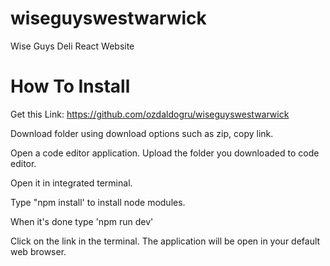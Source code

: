 # wiseguyswestwarwick
Wise Guys Deli React Website

# How To Install

Get this Link:
https://github.com/ozdaldogru/wiseguyswestwarwick

Download folder using download options such as zip, copy link.

Open a code editor application. Upload the folder you downloaded to code editor.

Open it in integrated terminal.

Type "npm install' to install node modules.

When it's done type 'npm run dev' 

Click on the link in the terminal. The application will be open in your default web browser.
